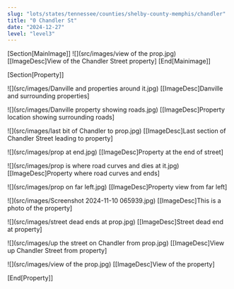 ```yaml
---
slug: "lots/states/tennessee/counties/shelby-county-memphis/chandler"
title: "0 Chandler St"
date: "2024-12-27"
level: "level3"
---
```


[Section[MainImage]]
![](src/images/view of the prop.jpg)
[[ImageDesc]View of the Chandler Street property]
[End[Mainimage]]

[Section[Property]]

![](src/images/Danville and properties around it.jpg)
[[ImageDesc]Danville and surrounding properties]

![](src/images/Danville property showing roads.jpg)
[[ImageDesc]Property location showing surrounding roads]

![](src/images/last bit of Chandler to prop.jpg)
[[ImageDesc]Last section of Chandler Street leading to property]

![](src/images/prop at end.jpg)
[[ImageDesc]Property at the end of street]

![](src/images/prop is where road curves and dies at it.jpg)
[[ImageDesc]Property where road curves and ends]

![](src/images/prop on far left.jpg)
[[ImageDesc]Property view from far left]

![](src/images/Screenshot 2024-11-10 065939.jpg)
[[ImageDesc]This is a photo of the property]

![](src/images/street dead ends at prop.jpg)
[[ImageDesc]Street dead end at property]

![](src/images/up the street on Chandler from prop.jpg)
[[ImageDesc]View up Chandler Street from property]

![](src/images/view of the prop.jpg)
[[ImageDesc]View of the property]

[End[Property]]
